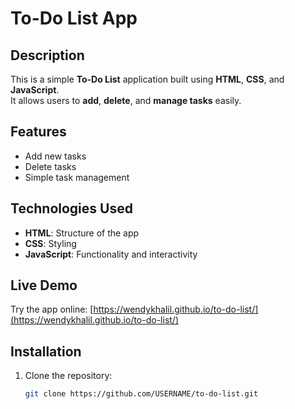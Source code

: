 # To-Do List App

## Description
This is a simple **To-Do List** application built using **HTML**, **CSS**, and **JavaScript**.  
It allows users to **add**, **delete**, and **manage tasks** easily.

## Features
- Add new tasks
- Delete tasks
- Simple task management

## Technologies Used
- **HTML**: Structure of the app
- **CSS**: Styling
- **JavaScript**: Functionality and interactivity

## Live Demo
Try the app online: [https://wendykhalil.github.io/to-do-list/](https://wendykhalil.github.io/to-do-list/)

## Installation
1. Clone the repository:
   ```bash
   git clone https://github.com/USERNAME/to-do-list.git
